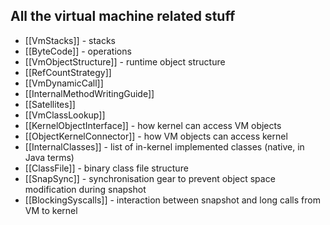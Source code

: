 ## All the virtual machine related stuff ##

 * [[VmStacks]] - stacks
 * [[ByteCode]] - operations
 * [[VmObjectStructure]] - runtime object structure
 * [[RefCountStrategy]]
 * [[VmDynamicCall]]
 * [[InternalMethodWritingGuide]]
 * [[Satellites]]
 * [[VmClassLookup]]
 * [[KernelObjectInterface]] - how kernel can access VM objects
 * [[ObjectKernelConnector]] - how VM objects can access kernel 
 * [[InternalClasses]] - list of in-kernel implemented classes (native, in Java terms)
 * [[ClassFile]] - binary class file structure
 * [[SnapSync]] - synchronisation gear to prevent object space modification during snapshot
 * [[BlockingSyscalls]] - interaction between snapshot and long calls from VM to kernel

